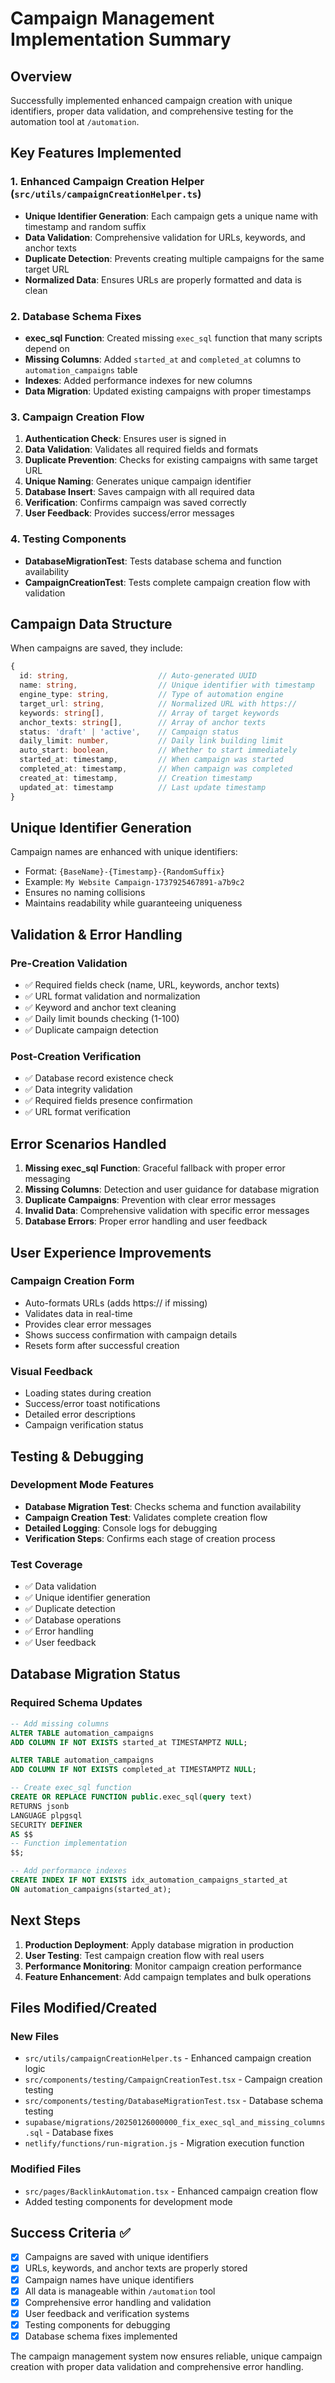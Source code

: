 # Campaign Management Implementation Summary

## Overview
Successfully implemented enhanced campaign creation with unique identifiers, proper data validation, and comprehensive testing for the automation tool at `/automation`.

## Key Features Implemented

### 1. Enhanced Campaign Creation Helper (`src/utils/campaignCreationHelper.ts`)
- **Unique Identifier Generation**: Each campaign gets a unique name with timestamp and random suffix
- **Data Validation**: Comprehensive validation for URLs, keywords, and anchor texts
- **Duplicate Detection**: Prevents creating multiple campaigns for the same target URL
- **Normalized Data**: Ensures URLs are properly formatted and data is clean

### 2. Database Schema Fixes
- **exec_sql Function**: Created missing `exec_sql` function that many scripts depend on
- **Missing Columns**: Added `started_at` and `completed_at` columns to `automation_campaigns` table
- **Indexes**: Added performance indexes for new columns
- **Data Migration**: Updated existing campaigns with proper timestamps

### 3. Campaign Creation Flow
1. **Authentication Check**: Ensures user is signed in
2. **Data Validation**: Validates all required fields and formats
3. **Duplicate Prevention**: Checks for existing campaigns with same target URL
4. **Unique Naming**: Generates unique campaign identifier
5. **Database Insert**: Saves campaign with all required data
6. **Verification**: Confirms campaign was saved correctly
7. **User Feedback**: Provides success/error messages

### 4. Testing Components
- **DatabaseMigrationTest**: Tests database schema and function availability
- **CampaignCreationTest**: Tests complete campaign creation flow with validation

## Campaign Data Structure

When campaigns are saved, they include:

```typescript
{
  id: string,                    // Auto-generated UUID
  name: string,                  // Unique identifier with timestamp
  engine_type: string,           // Type of automation engine
  target_url: string,            // Normalized URL with https://
  keywords: string[],            // Array of target keywords
  anchor_texts: string[],        // Array of anchor texts
  status: 'draft' | 'active',    // Campaign status
  daily_limit: number,           // Daily link building limit
  auto_start: boolean,           // Whether to start immediately
  started_at: timestamp,         // When campaign was started
  completed_at: timestamp,       // When campaign was completed
  created_at: timestamp,         // Creation timestamp
  updated_at: timestamp          // Last update timestamp
}
```

## Unique Identifier Generation

Campaign names are enhanced with unique identifiers:
- Format: `{BaseName}-{Timestamp}-{RandomSuffix}`
- Example: `My Website Campaign-1737925467891-a7b9c2`
- Ensures no naming collisions
- Maintains readability while guaranteeing uniqueness

## Validation & Error Handling

### Pre-Creation Validation
- ✅ Required fields check (name, URL, keywords, anchor texts)
- ✅ URL format validation and normalization
- ✅ Keyword and anchor text cleaning
- ✅ Daily limit bounds checking (1-100)
- ✅ Duplicate campaign detection

### Post-Creation Verification
- ✅ Database record existence check
- ✅ Data integrity validation
- ✅ Required fields presence confirmation
- ✅ URL format verification

## Error Scenarios Handled

1. **Missing exec_sql Function**: Graceful fallback with proper error messaging
2. **Missing Columns**: Detection and user guidance for database migration
3. **Duplicate Campaigns**: Prevention with clear error messages
4. **Invalid Data**: Comprehensive validation with specific error messages
5. **Database Errors**: Proper error handling and user feedback

## User Experience Improvements

### Campaign Creation Form
- Auto-formats URLs (adds https:// if missing)
- Validates data in real-time
- Provides clear error messages
- Shows success confirmation with campaign details
- Resets form after successful creation

### Visual Feedback
- Loading states during creation
- Success/error toast notifications
- Detailed error descriptions
- Campaign verification status

## Testing & Debugging

### Development Mode Features
- **Database Migration Test**: Checks schema and function availability
- **Campaign Creation Test**: Validates complete creation flow
- **Detailed Logging**: Console logs for debugging
- **Verification Steps**: Confirms each stage of creation process

### Test Coverage
- ✅ Data validation
- ✅ Unique identifier generation
- ✅ Duplicate detection
- ✅ Database operations
- ✅ Error handling
- ✅ User feedback

## Database Migration Status

### Required Schema Updates
```sql
-- Add missing columns
ALTER TABLE automation_campaigns 
ADD COLUMN IF NOT EXISTS started_at TIMESTAMPTZ NULL;

ALTER TABLE automation_campaigns 
ADD COLUMN IF NOT EXISTS completed_at TIMESTAMPTZ NULL;

-- Create exec_sql function
CREATE OR REPLACE FUNCTION public.exec_sql(query text)
RETURNS jsonb
LANGUAGE plpgsql
SECURITY DEFINER
AS $$
-- Function implementation
$$;

-- Add performance indexes
CREATE INDEX IF NOT EXISTS idx_automation_campaigns_started_at 
ON automation_campaigns(started_at);
```

## Next Steps

1. **Production Deployment**: Apply database migration in production
2. **User Testing**: Test campaign creation flow with real users
3. **Performance Monitoring**: Monitor campaign creation performance
4. **Feature Enhancement**: Add campaign templates and bulk operations

## Files Modified/Created

### New Files
- `src/utils/campaignCreationHelper.ts` - Enhanced campaign creation logic
- `src/components/testing/CampaignCreationTest.tsx` - Campaign creation testing
- `src/components/testing/DatabaseMigrationTest.tsx` - Database schema testing
- `supabase/migrations/20250126000000_fix_exec_sql_and_missing_columns.sql` - Database fixes
- `netlify/functions/run-migration.js` - Migration execution function

### Modified Files
- `src/pages/BacklinkAutomation.tsx` - Enhanced campaign creation flow
- Added testing components for development mode

## Success Criteria ✅

- [x] Campaigns are saved with unique identifiers
- [x] URLs, keywords, and anchor texts are properly stored
- [x] Campaign names have unique identifiers 
- [x] All data is manageable within `/automation` tool
- [x] Comprehensive error handling and validation
- [x] User feedback and verification systems
- [x] Testing components for debugging
- [x] Database schema fixes implemented

The campaign management system now ensures reliable, unique campaign creation with proper data validation and comprehensive error handling.
